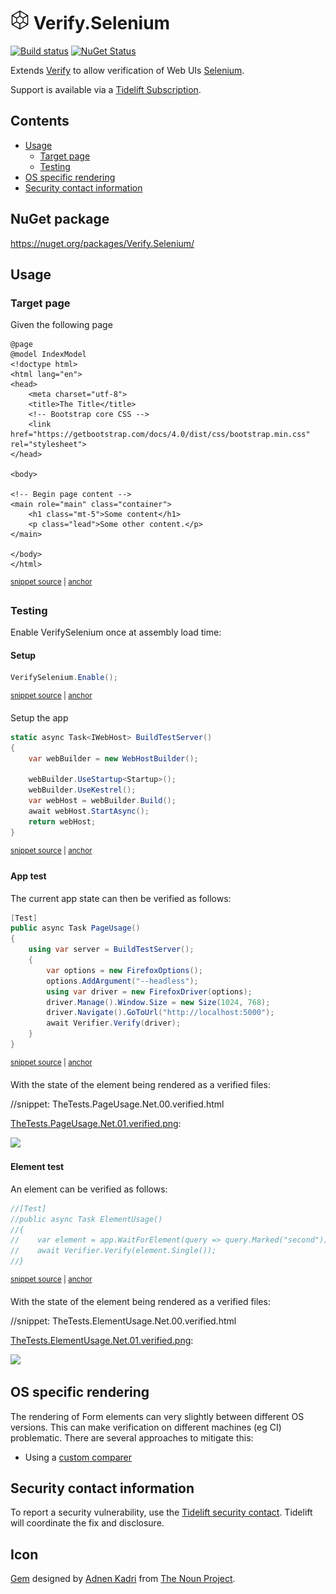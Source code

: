 <!--
GENERATED FILE - DO NOT EDIT
This file was generated by [MarkdownSnippets](https://github.com/SimonCropp/MarkdownSnippets).
Source File: /readme.source.md
To change this file edit the source file and then run MarkdownSnippets.
-->

# <img src="/src/icon.png" height="30px"> Verify.Selenium

[![Build status](https://ci.appveyor.com/api/projects/status/xbfm80k15vfqosnd?svg=true)](https://ci.appveyor.com/project/SimonCropp/verify-selenium)
[![NuGet Status](https://img.shields.io/nuget/v/Verify.Selenium.svg)](https://www.nuget.org/packages/Verify.Selenium/)

Extends [Verify](https://github.com/VerifyTests/Verify) to allow verification of Web UIs [Selenium](https://www.selenium.dev/).


Support is available via a [Tidelift Subscription](https://tidelift.com/subscription/pkg/nuget-verify.selenium?utm_source=nuget-verify.selenium&utm_medium=referral&utm_campaign=enterprise).


<!-- toc -->
## Contents

  * [Usage](#usage)
    * [Target page](#target-page)
    * [Testing](#testing)
  * [OS specific rendering](#os-specific-rendering)
  * [Security contact information](#security-contact-information)<!-- endtoc -->


## NuGet package

https://nuget.org/packages/Verify.Selenium/


## Usage


### Target page

Given the following page

<!-- snippet: Index.cshtml -->
<a id='snippet-Index.cshtml'/></a>
```cshtml
@page
@model IndexModel
<!doctype html>
<html lang="en">
<head>
    <meta charset="utf-8">
    <title>The Title</title>
    <!-- Bootstrap core CSS -->
    <link href="https://getbootstrap.com/docs/4.0/dist/css/bootstrap.min.css" rel="stylesheet">
</head>

<body>

<!-- Begin page content -->
<main role="main" class="container">
    <h1 class="mt-5">Some content</h1>
    <p class="lead">Some other content.</p>
</main>

</body>
</html>
```
<sup><a href='/src/WebApplication/Pages/Index.cshtml#L1-L21' title='File snippet `Index.cshtml` was extracted from'>snippet source</a> | <a href='#snippet-Index.cshtml' title='Navigate to start of snippet `Index.cshtml`'>anchor</a></sup>
<!-- endsnippet -->


### Testing

Enable VerifySelenium once at assembly load time:


#### Setup

<!-- snippet: Enable -->
<a id='snippet-enable'/></a>
```cs
VerifySelenium.Enable();
```
<sup><a href='/src/Tests/TheTests.cs#L46-L50' title='File snippet `enable` was extracted from'>snippet source</a> | <a href='#snippet-enable' title='Navigate to start of snippet `enable`'>anchor</a></sup>
<!-- endsnippet -->

Setup the app

<!-- snippet: Setup -->
<a id='snippet-setup'/></a>
```cs
static async Task<IWebHost> BuildTestServer()
{
    var webBuilder = new WebHostBuilder();

    webBuilder.UseStartup<Startup>();
    webBuilder.UseKestrel();
    var webHost = webBuilder.Build();
    await webHost.StartAsync();
    return webHost;
}
```
<sup><a href='/src/Tests/TheTests.cs#L54-L67' title='File snippet `setup` was extracted from'>snippet source</a> | <a href='#snippet-setup' title='Navigate to start of snippet `setup`'>anchor</a></sup>
<!-- endsnippet -->


#### App test

The current app state can then be verified as follows:

<!-- snippet: PageUsage -->
<a id='snippet-pageusage'/></a>
```cs
[Test]
public async Task PageUsage()
{
    using var server = BuildTestServer();
    {
        var options = new FirefoxOptions();
        options.AddArgument("--headless");
        using var driver = new FirefoxDriver(options);
        driver.Manage().Window.Size = new Size(1024, 768);
        driver.Navigate().GoToUrl("http://localhost:5000");
        await Verifier.Verify(driver);
    }
}
```
<sup><a href='/src/Tests/TheTests.cs#L15-L31' title='File snippet `pageusage` was extracted from'>snippet source</a> | <a href='#snippet-pageusage' title='Navigate to start of snippet `pageusage`'>anchor</a></sup>
<!-- endsnippet -->

With the state of the element being rendered as a verified files:

//snippet: TheTests.PageUsage.Net.00.verified.html

[TheTests.PageUsage.Net.01.verified.png](/src/Tests/TheTests.PageUsage.Net.01.verified.png):

<img src="/src/Tests/TheTests.PageUsage.Net.01.verified.png" width="400px">


#### Element test

An element can be verified as follows:

<!-- snippet: ElementUsage -->
<a id='snippet-elementusage'/></a>
```cs
//[Test]
//public async Task ElementUsage()
//{
//    var element = app.WaitForElement(query => query.Marked("second"))!;
//    await Verifier.Verify(element.Single());
//}
```
<sup><a href='/src/Tests/TheTests.cs#L33-L42' title='File snippet `elementusage` was extracted from'>snippet source</a> | <a href='#snippet-elementusage' title='Navigate to start of snippet `elementusage`'>anchor</a></sup>
<!-- endsnippet -->

With the state of the element being rendered as a verified files:

//snippet: TheTests.ElementUsage.Net.00.verified.html

[TheTests.ElementUsage.Net.01.verified.png](/src/Tests/TheTests.ElementUsage.Net.01.verified.png):

<img src="/src/Tests/TheTests.ElementUsage.Net.01.verified.png" width="400px">


## OS specific rendering

The rendering of Form elements can very slightly between different OS versions. This can make verification on different machines (eg CI) problematic. There are several approaches to mitigate this:

 * Using a [custom comparer](https://github.com/VerifyTests/Verify/blob/master/docs/comparer.md)


## Security contact information

To report a security vulnerability, use the [Tidelift security contact](https://tidelift.com/security). Tidelift will coordinate the fix and disclosure.


## Icon

[Gem](https://thenounproject.com/term/gem/2247823/) designed by [Adnen Kadri](https://thenounproject.com/adnen.kadri/) from [The Noun Project](https://thenounproject.com/creativepriyanka).
